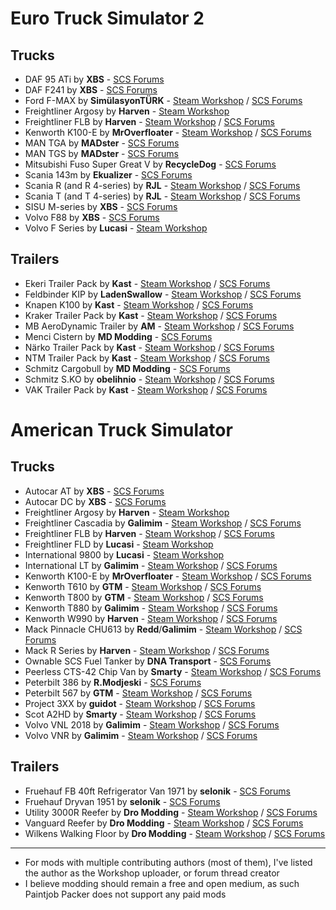 # Euro Truck Simulator 2

## Trucks

* DAF 95 ATi by **XBS** - [SCS Forums](https://forum.scssoft.com/viewtopic.php?f=35&t=268236)
* DAF F241 by **XBS** - [SCS Forums](https://forum.scssoft.com/viewtopic.php?f=35&t=264917)
* Ford F-MAX by **SimülasyonTÜRK** - [Steam Workshop](https://steamcommunity.com/sharedfiles/filedetails/?id=1915802227) / [SCS Forums](https://forum.scssoft.com/viewtopic.php?f=35&t=274617)
* Freightliner Argosy by **Harven** - [Steam Workshop](https://steamcommunity.com/sharedfiles/filedetails/?id=2131434074)
* Freightliner FLB by **Harven** - [Steam Workshop](https://steamcommunity.com/sharedfiles/filedetails/?id=867655192) / [SCS Forums](https://forum.scssoft.com/viewtopic.php?t=228835)
* Kenworth K100-E by **MrOverfloater** - [Steam Workshop](https://steamcommunity.com/sharedfiles/filedetails/?id=1814887717) / [SCS Forums](https://forum.scssoft.com/viewtopic.php?f=207&t=274886)
* MAN TGA by **MADster** - [SCS Forums](https://forum.scssoft.com/viewtopic.php?f=35&t=196526)
* MAN TGS by **MADster** - [SCS Forums](https://forum.scssoft.com/viewtopic.php?f=35&t=166544)
* Mitsubishi Fuso Super Great V by **RecycleDog** - [SCS Forums](https://forum.scssoft.com/viewtopic.php?f=35&t=246380)
* Scania 143m by **Ekualizer** - [SCS Forums](https://forum.scssoft.com/viewtopic.php?f=35&t=187840)
* Scania R (and R 4-series) by **RJL** - [Steam Workshop](https://steamcommunity.com/sharedfiles/filedetails/?id=1233285693) / [SCS Forums](https://forum.scssoft.com/viewtopic.php?f=35&t=177963)
* Scania T (and T 4-series) by **RJL** - [Steam Workshop](https://steamcommunity.com/sharedfiles/filedetails/?id=1233343065) / [SCS Forums](https://forum.scssoft.com/viewtopic.php?f=35&t=151394)
* SISU M-series by **XBS** - [SCS Forums](https://forum.scssoft.com/viewtopic.php?f=35&t=257924)
* Volvo F88 by **XBS** - [SCS Forums](https://forum.scssoft.com/viewtopic.php?f=35&t=253258)
* Volvo F Series by **Lucasi** - [Steam Workshop](https://steamcommunity.com/sharedfiles/filedetails/?id=1131584022)

## Trailers

* Ekeri Trailer Pack by **Kast** - [Steam Workshop](https://steamcommunity.com/sharedfiles/filedetails/?id=1430605250) / [SCS Forums](https://forum.scssoft.com/viewtopic.php?f=36&t=251460)
* Feldbinder KIP by **LadenSwallow** - [Steam Workshop](https://steamcommunity.com/sharedfiles/filedetails/?id=1958469898) / [SCS Forums](https://forum.scssoft.com/viewtopic.php?f=36&t=279245)
* Knapen K100 by **Kast** - [Steam Workshop](https://steamcommunity.com/sharedfiles/filedetails/?id=1709544505) / [SCS Forums](https://forum.scssoft.com/viewtopic.php?f=36&t=270442)
* Kraker Trailer Pack by **Kast** - [Steam Workshop](https://steamcommunity.com/sharedfiles/filedetails/?id=1431285928) / [SCS Forums](https://forum.scssoft.com/viewtopic.php?t=233975)
* MB AeroDynamic Trailer by **AM** - [Steam Workshop](https://steamcommunity.com/sharedfiles/filedetails/?id=2091516269) / [SCS Forums](https://forum.scssoft.com/viewtopic.php?f=36&t=268003)
* Menci Cistern by **MD Modding** - [SCS Forums](https://forum.scssoft.com/viewtopic.php?f=36&t=260010)
* Närko Trailer Pack by **Kast** - [Steam Workshop](https://steamcommunity.com/sharedfiles/filedetails/?id=2100157424) / [SCS Forums](https://forum.scssoft.com/viewtopic.php?f=36&t=285206)
* NTM Trailer Pack by **Kast** - [Steam Workshop](https://steamcommunity.com/sharedfiles/filedetails/?id=1431253303) / [SCS Forums](https://forum.scssoft.com/viewtopic.php?f=36&t=250206)
* Schmitz Cargobull by **MD Modding** - [SCS Forums](https://forum.scssoft.com/viewtopic.php?f=36&t=252193)
* Schmitz S.KO by **obelihnio** - [Steam Workshop](https://steamcommunity.com/sharedfiles/filedetails/?id=1762541488) / [SCS Forums](https://forum.scssoft.com/viewtopic.php?f=36&t=273447)
* VAK Trailer Pack by **Kast** - [Steam Workshop](https://steamcommunity.com/sharedfiles/filedetails/?id=1443578012) / [SCS Forums](https://forum.scssoft.com/viewtopic.php?f=36&t=256559)

# American Truck Simulator

## Trucks

* Autocar AT by **XBS** - [SCS Forums](https://forum.scssoft.com/viewtopic.php?f=207&t=275163)
* Autocar DC by **XBS** - [SCS Forums](https://forum.scssoft.com/viewtopic.php?f=207&t=275163)
* Freightliner Argosy by **Harven** - [Steam Workshop](https://steamcommunity.com/sharedfiles/filedetails/?id=2113006265)
* Freightliner Cascadia by **Galimim** - [Steam Workshop](https://steamcommunity.com/sharedfiles/filedetails/?id=1836590955) / [SCS Forums](https://forum.scssoft.com/viewtopic.php?t=261518)
* Freightliner FLB by **Harven** - [Steam Workshop](https://steamcommunity.com/sharedfiles/filedetails/?id=867643690) / [SCS Forums](https://forum.scssoft.com/viewtopic.php?t=228835)
* Freightliner FLD by **Lucasi** - [Steam Workshop](https://steamcommunity.com/sharedfiles/filedetails/?id=1322705595)
* International 9800 by **Lucasi** - [Steam Workshop](https://steamcommunity.com/sharedfiles/filedetails/?id=1322663266)
* International LT by **Galimim** - [Steam Workshop](https://steamcommunity.com/sharedfiles/filedetails/?id=1832865824) / [SCS Forums](https://forum.scssoft.com/viewtopic.php?f=207&t=272906)
* Kenworth K100-E by **MrOverfloater** - [Steam Workshop](https://steamcommunity.com/sharedfiles/filedetails/?id=1815959194) / [SCS Forums](https://forum.scssoft.com/viewtopic.php?f=207&t=274886)
* Kenworth T610 by **GTM** - [Steam Workshop](https://steamcommunity.com/sharedfiles/filedetails/?id=1305493186) / [SCS Forums](https://forum.scssoft.com/viewtopic.php?t=250790)
* Kenworth T800 by **GTM** - [Steam Workshop](https://steamcommunity.com/sharedfiles/filedetails/?id=1387205658) / [SCS Forums](https://forum.scssoft.com/viewtopic.php?f=207&t=254804)
* Kenworth T880 by **Galimim** - [Steam Workshop](https://steamcommunity.com/sharedfiles/filedetails/?id=1896118879) / [SCS Forums](https://forum.scssoft.com/viewtopic.php?f=207&t=261407)
* Kenworth W990 by **Harven** - [Steam Workshop](https://steamcommunity.com/sharedfiles/filedetails/?id=1781104022) / [SCS Forums](https://forum.scssoft.com/viewtopic.php?t=274473)
* Mack Pinnacle CHU613 by **Redd**/**Galimim** - [Steam Workshop](https://steamcommunity.com/workshop/filedetails/?id=1943894280) / [SCS Forums](https://forum.scssoft.com/viewtopic.php?f=207&t=265785)
* Mack R Series by **Harven** - [Steam Workshop](https://steamcommunity.com/sharedfiles/filedetails/?id=1463066263) / [SCS Forums](https://forum.scssoft.com/viewtopic.php?f=207&t=256935)
* Ownable SCS Fuel Tanker by **DNA Transport** - [SCS Forums](https://forum.scssoft.com/viewtopic.php?f=208&t=288888)
* Peerless CTS-42 Chip Van by **Smarty** - [Steam Workshop](https://steamcommunity.com/sharedfiles/filedetails/?id=2040721126) / [SCS Forums](https://forum.scssoft.com/viewtopic.php?f=208&t=266601)
* Peterbilt 386 by **R.Modjeski** - [SCS Forums](https://forum.scssoft.com/viewtopic.php?f=207&t=284614)
* Peterbilt 567 by **GTM** - [Steam Workshop](https://steamcommunity.com/sharedfiles/filedetails/?id=1410475763) / [SCS Forums](https://forum.scssoft.com/viewtopic.php?f=207&t=255232)
* Project 3XX by **guidot** - [Steam Workshop](https://steamcommunity.com/sharedfiles/filedetails/?id=1835092596) / [SCS Forums](https://forum.scssoft.com/viewtopic.php?t=256189)
* Scot A2HD by **Smarty** - [Steam Workshop](https://steamcommunity.com/sharedfiles/filedetails/?id=661658019) / [SCS Forums](https://forum.scssoft.com/viewtopic.php?f=207&t=201612)
* Volvo VNL 2018 by **Galimim** - [Steam Workshop](https://steamcommunity.com/sharedfiles/filedetails/?id=1832939055) / [SCS Forums](https://forum.scssoft.com/viewtopic.php?f=207&t=256560)
* Volvo VNR by **Galimim** - [Steam Workshop](https://steamcommunity.com/sharedfiles/filedetails/?id=1833428947) / [SCS Forums](https://forum.scssoft.com/viewtopic.php?f=207&t=256338)

## Trailers

* Fruehauf FB 40ft Refrigerator Van 1971 by **selonik** - [SCS Forums](https://forum.scssoft.com/viewtopic.php?f=208&t=282742)
* Fruehauf Dryvan 1951 by **selonik** - [SCS Forums](https://forum.scssoft.com/viewtopic.php?f=208&t=282617)
* Utility 3000R Reefer by **Dro Modding** - [Steam Workshop](https://steamcommunity.com/sharedfiles/filedetails/?id=1735332570) / [SCS Forums](https://forum.scssoft.com/viewtopic.php?f=208&t=276125)
* Vanguard Reefer by **Dro Modding** - [Steam Workshop](https://steamcommunity.com/sharedfiles/filedetails/?id=1845487381) / [SCS Forums](https://forum.scssoft.com/viewtopic.php?f=208&t=276343)
* Wilkens Walking Floor by **Dro Modding** - [Steam Workshop](https://steamcommunity.com/sharedfiles/filedetails/?id=1686749906) / [SCS Forums](https://forum.scssoft.com/viewtopic.php?f=208&t=276126)

---

* For mods with multiple contributing authors (most of them), I've listed the author as the Workshop uploader, or forum thread creator
* I believe modding should remain a free and open medium, as such Paintjob Packer does not support any paid mods
